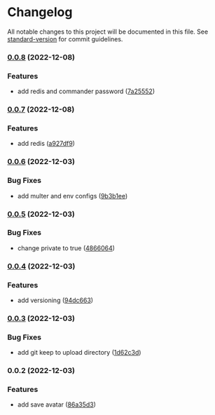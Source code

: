 # Changelog

All notable changes to this project will be documented in this file. See [standard-version](https://github.com/conventional-changelog/standard-version) for commit guidelines.

### [0.0.8](https://github.com/amin7ranjbar/nest-sample/compare/v0.0.7...v0.0.8) (2022-12-08)


### Features

* add redis and commander password ([7a25552](https://github.com/amin7ranjbar/nest-sample/commit/7a25552e9dc6500ff051bcde72df80a59015e557))

### [0.0.7](https://github.com/amin7ranjbar/nest-sample/compare/v0.0.6...v0.0.7) (2022-12-08)


### Features

* add redis ([a927df9](https://github.com/amin7ranjbar/nest-sample/commit/a927df9f6c9a73771cc48473ac82edd81ad6b9fe))

### [0.0.6](https://github.com/amin7ranjbar/nest-sample/compare/v0.0.5...v0.0.6) (2022-12-03)


### Bug Fixes

* add multer and env configs ([9b3b1ee](https://github.com/amin7ranjbar/nest-sample/commit/9b3b1eed5d5c5f055f123babf938d19660b8c1cd))

### [0.0.5](https://github.com/amin7ranjbar/nest-sample/compare/v0.0.4...v0.0.5) (2022-12-03)


### Bug Fixes

* change private to true ([4866064](https://github.com/amin7ranjbar/nest-sample/commit/48660640726e70a7b124662580a69111de631b66))

### [0.0.4](https://github.com/amin7ranjbar/nest-sample/compare/v0.0.3...v0.0.4) (2022-12-03)


### Features

* add versioning ([94dc663](https://github.com/amin7ranjbar/nest-sample/commit/94dc6636e9a2a4998d382d5c5cef0a76252bc41a))

### [0.0.3](https://github.com/amin7ranjbar/nest-sample/compare/v0.0.2...v0.0.3) (2022-12-03)


### Bug Fixes

* add git keep to upload directory ([1d62c3d](https://github.com/amin7ranjbar/nest-sample/commit/1d62c3ded725dac2f24cf3cbb6b5c3eef9dbef5a))

### 0.0.2 (2022-12-03)


### Features

* add save avatar ([86a35d3](https://github.com/amin7ranjbar/nest-sample/commit/86a35d32cfd616b98eb5cfe4cca981a20e22cd4c))
